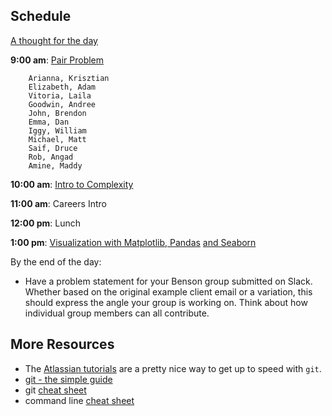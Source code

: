 ## Schedule

[A thought for the day](https://twitter.com/sanityinc/status/581079954307305472)

**9:00 am**: [Pair Problem](pair_alphabets.md)

		Arianna, Krisztian
		Elizabeth, Adam
		Vitoria, Laila
		Goodwin, Andree
		John, Brendon
		Emma, Dan
		Iggy, William
		Michael, Matt
		Saif, Druce
		Rob, Angad
		Amine, Maddy

**10:00 am**: [Intro to Complexity](Introduction_to_complexity.ipynb)
              
**11:00 am**: Careers Intro    

**12:00 pm**: Lunch

**1:00 pm**: [Visualization with Matplotlib, Pandas](intro-to-matplotlib.ipynb)
              [and Seaborn](intro-to-seaborn.ipynb) 

By the end of the day:

 * Have a problem statement for your Benson group submitted on Slack. Whether based on the original example client email or a variation, this should express the angle your group is working on. Think about how individual group members can all contribute.
 
## More Resources
 * The [Atlassian tutorials](https://www.atlassian.com/git/tutorials) are a pretty nice way to get up to speed with `git`.
 * [git - the simple guide](http://rogerdudler.github.io/git-guide/)
 * git [cheat sheet](https://training.github.com/kit/downloads/github-git-cheat-sheet.pdf)
 * command line [cheat sheet](http://web.pa.msu.edu/people/abdo/unixcc.html)



